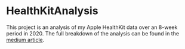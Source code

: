 # HealthKitAnalysis

This project is an analysis of my Apple HealthKit data over an 8-week period in 2020. The full breakdown of the analysis can be found in the [medium article](https://medium.com/@jonathon.lillia/apple-health-kit-analysis-on-game-changers-challenge-72e5ab11ce06).
